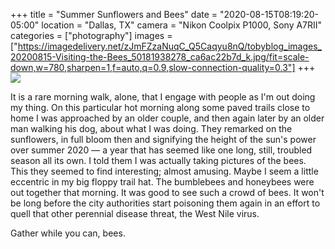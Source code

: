 +++
title = "Summer Sunflowers and Bees"
date = "2020-08-15T08:19:20-05:00"
location = "Dallas, TX"
camera = "Nikon Coolpix P1000, Sony A7RII"
categories = ["photography"]
images = ["https://imagedelivery.net/zJmFZzaNuqC_Q5Caqyu8nQ/tobyblog_images_20200815-Visiting-the-Bees_50181938278_ca6ac22b7d_k.jpg/fit=scale-down,w=780,sharpen=1,f=auto,q=0.9,slow-connection-quality=0.3"]
+++
![](https://imagedelivery.net/zJmFZzaNuqC_Q5Caqyu8nQ/tobyblog_images_20200815-Visiting-the-Bees_50181938278_ca6ac22b7d_k.jpg/fit=scale-down,w=780,sharpen=1,f=auto,q=0.9,slow-connection-quality=0.3)
<!--more-->
It is a rare morning walk, alone, that I engage with people as I'm out doing my thing. On this particular hot morning along some paved trails close to home I was approached by an older couple, and then again later by an older man walking his dog, about what I was doing. They remarked on the sunflowers, in full bloom then and signifying the height of the sun's power over summer 2020 — a year that has seemed like one long, still, troubled season all its own. I told them I was actually taking pictures of the bees. This they seemed to find interesting; almost amusing. Maybe I seem a little eccentric in my big floppy trail hat. The bumblebees and honeybees were out together that morning. It was good to see such a crowd of bees. It won't be long before the city authorities start poisoning them again in an effort to quell that other perennial disease threat, the West Nile virus. 

Gather while you can, bees.

<div id="gallery">
		<img alt="" src="https://imagedelivery.net/zJmFZzaNuqC_Q5Caqyu8nQ/tobyblog_images_20200815-Visiting-the-Bees_50182477311_f9c54bcb60_k.jpg/fit=scale-down,w=365,sharpen=1,f=auto,q=0.9,slow-connection-quality=0.3"
			data-image="https://imagedelivery.net/zJmFZzaNuqC_Q5Caqyu8nQ/tobyblog_images_20200815-Visiting-the-Bees_50182477311_f9c54bcb60_k.jpg/fit=scale-down,w=780,sharpen=1,f=auto,q=0.9,slow-connection-quality=0.3">
		<img alt="" src="https://imagedelivery.net/zJmFZzaNuqC_Q5Caqyu8nQ/tobyblog_images_20200815-Visiting-the-Bees_50182736787_927749fcb9_k.jpg/fit=scale-down,w=365,sharpen=1,f=auto,q=0.9,slow-connection-quality=0.3"
			data-image="https://imagedelivery.net/zJmFZzaNuqC_Q5Caqyu8nQ/tobyblog_images_20200815-Visiting-the-Bees_50182736787_927749fcb9_k.jpg/fit=scale-down,w=780,sharpen=1,f=auto,q=0.9,slow-connection-quality=0.3">
		<img alt="" src="https://imagedelivery.net/zJmFZzaNuqC_Q5Caqyu8nQ/tobyblog_images_20200815-Visiting-the-Bees_50182483826_2c8c30216a_k.jpg/fit=scale-down,w=365,sharpen=1,f=auto,q=0.9,slow-connection-quality=0.3"
			data-image="https://imagedelivery.net/zJmFZzaNuqC_Q5Caqyu8nQ/tobyblog_images_20200815-Visiting-the-Bees_50182483826_2c8c30216a_k.jpg/fit=scale-down,w=780,sharpen=1,f=auto,q=0.9,slow-connection-quality=0.3">
		<img alt="" src="https://imagedelivery.net/zJmFZzaNuqC_Q5Caqyu8nQ/tobyblog_images_20200815-Visiting-the-Bees_50182482846_95cbfbd1e5_k.jpg/fit=scale-down,w=365,sharpen=1,f=auto,q=0.9,slow-connection-quality=0.3"
			data-image="https://imagedelivery.net/zJmFZzaNuqC_Q5Caqyu8nQ/tobyblog_images_20200815-Visiting-the-Bees_50182482846_95cbfbd1e5_k.jpg/fit=scale-down,w=780,sharpen=1,f=auto,q=0.9,slow-connection-quality=0.3">
		<img alt="" src="https://imagedelivery.net/zJmFZzaNuqC_Q5Caqyu8nQ/tobyblog_images_20200815-Visiting-the-Bees_50182734117_e013ef989c_k.jpg/fit=scale-down,w=365,sharpen=1,f=auto,q=0.9,slow-connection-quality=0.3"
			data-image="https://imagedelivery.net/zJmFZzaNuqC_Q5Caqyu8nQ/tobyblog_images_20200815-Visiting-the-Bees_50182734117_e013ef989c_k.jpg/fit=scale-down,w=780,sharpen=1,f=auto,q=0.9,slow-connection-quality=0.3">
		<img alt="" src="https://imagedelivery.net/zJmFZzaNuqC_Q5Caqyu8nQ/tobyblog_images_20200815-Visiting-the-Bees_50182475376_f221f0620f_k.jpg/fit=scale-down,w=365,sharpen=1,f=auto,q=0.9,slow-connection-quality=0.3"
			data-image="https://imagedelivery.net/zJmFZzaNuqC_Q5Caqyu8nQ/tobyblog_images_20200815-Visiting-the-Bees_50182475376_f221f0620f_k.jpg/fit=scale-down,w=780,sharpen=1,f=auto,q=0.9,slow-connection-quality=0.3">
		<img alt="" src="https://imagedelivery.net/zJmFZzaNuqC_Q5Caqyu8nQ/tobyblog_images_20200815-Visiting-the-Bees_50182482626_226383f567_k.jpg/fit=scale-down,w=365,sharpen=1,f=auto,q=0.9,slow-connection-quality=0.3"
			data-image="https://imagedelivery.net/zJmFZzaNuqC_Q5Caqyu8nQ/tobyblog_images_20200815-Visiting-the-Bees_50182482626_226383f567_k.jpg/fit=scale-down,w=780,sharpen=1,f=auto,q=0.9,slow-connection-quality=0.3">
		<img alt="" src="https://imagedelivery.net/zJmFZzaNuqC_Q5Caqyu8nQ/tobyblog_images_20200815-Visiting-the-Bees_50182477766_f14c516680_k.jpg/fit=scale-down,w=365,sharpen=1,f=auto,q=0.9,slow-connection-quality=0.3"
			data-image="https://imagedelivery.net/zJmFZzaNuqC_Q5Caqyu8nQ/tobyblog_images_20200815-Visiting-the-Bees_50182477766_f14c516680_k.jpg/fit=scale-down,w=780,sharpen=1,f=auto,q=0.9,slow-connection-quality=0.3">
		<img alt="" src="https://imagedelivery.net/zJmFZzaNuqC_Q5Caqyu8nQ/tobyblog_images_20200815-Visiting-the-Bees_50181937308_12c638f041_k.jpg/fit=scale-down,w=365,sharpen=1,f=auto,q=0.9,slow-connection-quality=0.3"
			data-image="https://imagedelivery.net/zJmFZzaNuqC_Q5Caqyu8nQ/tobyblog_images_20200815-Visiting-the-Bees_50181937308_12c638f041_k.jpg/fit=scale-down,w=780,sharpen=1,f=auto,q=0.9,slow-connection-quality=0.3">
		<img alt="" src="https://imagedelivery.net/zJmFZzaNuqC_Q5Caqyu8nQ/tobyblog_images_20200815-Visiting-the-Bees_50182479841_c36e74fa13_k.jpg/fit=scale-down,w=365,sharpen=1,f=auto,q=0.9,slow-connection-quality=0.3"
			data-image="https://imagedelivery.net/zJmFZzaNuqC_Q5Caqyu8nQ/tobyblog_images_20200815-Visiting-the-Bees_50182479841_c36e74fa13_k.jpg/fit=scale-down,w=780,sharpen=1,f=auto,q=0.9,slow-connection-quality=0.3">
		<img alt="" src="https://imagedelivery.net/zJmFZzaNuqC_Q5Caqyu8nQ/tobyblog_images_20200815-Visiting-the-Bees_50182478866_ac8b302d41_k.jpg/fit=scale-down,w=365,sharpen=1,f=auto,q=0.9,slow-connection-quality=0.3"
			data-image="https://imagedelivery.net/zJmFZzaNuqC_Q5Caqyu8nQ/tobyblog_images_20200815-Visiting-the-Bees_50182478866_ac8b302d41_k.jpg/fit=scale-down,w=780,sharpen=1,f=auto,q=0.9,slow-connection-quality=0.3">
		<img alt="" src="https://imagedelivery.net/zJmFZzaNuqC_Q5Caqyu8nQ/tobyblog_images_20200815-Visiting-the-Bees_50182741537_90797888ca_k.jpg/fit=scale-down,w=365,sharpen=1,f=auto,q=0.9,slow-connection-quality=0.3"
			data-image="https://imagedelivery.net/zJmFZzaNuqC_Q5Caqyu8nQ/tobyblog_images_20200815-Visiting-the-Bees_50182741537_90797888ca_k.jpg/fit=scale-down,w=780,sharpen=1,f=auto,q=0.9,slow-connection-quality=0.3">
		<img alt="" src="https://imagedelivery.net/zJmFZzaNuqC_Q5Caqyu8nQ/tobyblog_images_20200815-Visiting-the-Bees_50182474746_187577b16b_k.jpg/fit=scale-down,w=365,sharpen=1,f=auto,q=0.9,slow-connection-quality=0.3"
			data-image="https://imagedelivery.net/zJmFZzaNuqC_Q5Caqyu8nQ/tobyblog_images_20200815-Visiting-the-Bees_50182474746_187577b16b_k.jpg/fit=scale-down,w=780,sharpen=1,f=auto,q=0.9,slow-connection-quality=0.3">
		<img alt="" src="https://imagedelivery.net/zJmFZzaNuqC_Q5Caqyu8nQ/tobyblog_images_20200815-Visiting-the-Bees_50182738832_3b55d42fd8_k.jpg/fit=scale-down,w=365,sharpen=1,f=auto,q=0.9,slow-connection-quality=0.3"
			data-image="https://imagedelivery.net/zJmFZzaNuqC_Q5Caqyu8nQ/tobyblog_images_20200815-Visiting-the-Bees_50182738832_3b55d42fd8_k.jpg/fit=scale-down,w=780,sharpen=1,f=auto,q=0.9,slow-connection-quality=0.3">
		<img alt="" src="https://imagedelivery.net/zJmFZzaNuqC_Q5Caqyu8nQ/tobyblog_images_20200815-Visiting-the-Bees_50182483331_5c43d43580_k.jpg/fit=scale-down,w=365,sharpen=1,f=auto,q=0.9,slow-connection-quality=0.3"
			data-image="https://imagedelivery.net/zJmFZzaNuqC_Q5Caqyu8nQ/tobyblog_images_20200815-Visiting-the-Bees_50182483331_5c43d43580_k.jpg/fit=scale-down,w=780,sharpen=1,f=auto,q=0.9,slow-connection-quality=0.3">
		<img alt="" src="https://imagedelivery.net/zJmFZzaNuqC_Q5Caqyu8nQ/tobyblog_images_20200815-Visiting-the-Bees_50182474321_db5e98b7e3_k.jpg/fit=scale-down,w=365,sharpen=1,f=auto,q=0.9,slow-connection-quality=0.3"
			data-image="https://imagedelivery.net/zJmFZzaNuqC_Q5Caqyu8nQ/tobyblog_images_20200815-Visiting-the-Bees_50182474321_db5e98b7e3_k.jpg/fit=scale-down,w=780,sharpen=1,f=auto,q=0.9,slow-connection-quality=0.3">
		<img alt="" src="https://imagedelivery.net/zJmFZzaNuqC_Q5Caqyu8nQ/tobyblog_images_20200815-Visiting-the-Bees_50182733122_22da57d78e_k.jpg/fit=scale-down,w=365,sharpen=1,f=auto,q=0.9,slow-connection-quality=0.3"
			data-image="https://imagedelivery.net/zJmFZzaNuqC_Q5Caqyu8nQ/tobyblog_images_20200815-Visiting-the-Bees_50182733122_22da57d78e_k.jpg/fit=scale-down,w=780,sharpen=1,f=auto,q=0.9,slow-connection-quality=0.3">
		<img alt="" src="https://imagedelivery.net/zJmFZzaNuqC_Q5Caqyu8nQ/tobyblog_images_20200815-Visiting-the-Bees_50181941718_1f361b4d2c_k.jpg/fit=scale-down,w=365,sharpen=1,f=auto,q=0.9,slow-connection-quality=0.3"
			data-image="https://imagedelivery.net/zJmFZzaNuqC_Q5Caqyu8nQ/tobyblog_images_20200815-Visiting-the-Bees_50181941718_1f361b4d2c_k.jpg/fit=scale-down,w=780,sharpen=1,f=auto,q=0.9,slow-connection-quality=0.3">
		<img alt="" src="https://imagedelivery.net/zJmFZzaNuqC_Q5Caqyu8nQ/tobyblog_images_20200815-Visiting-the-Bees_50181936238_26cd590324_k.jpg/fit=scale-down,w=365,sharpen=1,f=auto,q=0.9,slow-connection-quality=0.3"
			data-image="https://imagedelivery.net/zJmFZzaNuqC_Q5Caqyu8nQ/tobyblog_images_20200815-Visiting-the-Bees_50181936238_26cd590324_k.jpg/fit=scale-down,w=780,sharpen=1,f=auto,q=0.9,slow-connection-quality=0.3">
		<img alt="" src="https://imagedelivery.net/zJmFZzaNuqC_Q5Caqyu8nQ/tobyblog_images_20200815-Visiting-the-Bees_50181936868_71f267fdb5_k.jpg/fit=scale-down,w=365,sharpen=1,f=auto,q=0.9,slow-connection-quality=0.3"
			data-image="https://imagedelivery.net/zJmFZzaNuqC_Q5Caqyu8nQ/tobyblog_images_20200815-Visiting-the-Bees_50181936868_71f267fdb5_k.jpg/fit=scale-down,w=780,sharpen=1,f=auto,q=0.9,slow-connection-quality=0.3">
		<img alt="" src="https://imagedelivery.net/zJmFZzaNuqC_Q5Caqyu8nQ/tobyblog_images_20200815-Visiting-the-Bees_50182741377_e979c4e8b2_k.jpg/fit=scale-down,w=365,sharpen=1,f=auto,q=0.9,slow-connection-quality=0.3"
			data-image="https://imagedelivery.net/zJmFZzaNuqC_Q5Caqyu8nQ/tobyblog_images_20200815-Visiting-the-Bees_50182741377_e979c4e8b2_k.jpg/fit=scale-down,w=780,sharpen=1,f=auto,q=0.9,slow-connection-quality=0.3">
		<img alt="" src="https://imagedelivery.net/zJmFZzaNuqC_Q5Caqyu8nQ/tobyblog_images_20200815-Visiting-the-Bees_50182479021_e605fb5650_k.jpg/fit=scale-down,w=365,sharpen=1,f=auto,q=0.9,slow-connection-quality=0.3"
			data-image="https://imagedelivery.net/zJmFZzaNuqC_Q5Caqyu8nQ/tobyblog_images_20200815-Visiting-the-Bees_50182479021_e605fb5650_k.jpg/fit=scale-down,w=780,sharpen=1,f=auto,q=0.9,slow-connection-quality=0.3">
		<img alt="" src="https://imagedelivery.net/zJmFZzaNuqC_Q5Caqyu8nQ/tobyblog_images_20200815-Visiting-the-Bees_50182733512_d0b99e3b78_k.jpg/fit=scale-down,w=365,sharpen=1,f=auto,q=0.9,slow-connection-quality=0.3"
			data-image="https://imagedelivery.net/zJmFZzaNuqC_Q5Caqyu8nQ/tobyblog_images_20200815-Visiting-the-Bees_50182733512_d0b99e3b78_k.jpg/fit=scale-down,w=780,sharpen=1,f=auto,q=0.9,slow-connection-quality=0.3">
		<img alt="" src="https://imagedelivery.net/zJmFZzaNuqC_Q5Caqyu8nQ/tobyblog_images_20200815-Visiting-the-Bees_50182739627_1c30f6b831_k.jpg/fit=scale-down,w=365,sharpen=1,f=auto,q=0.9,slow-connection-quality=0.3"
			data-image="https://imagedelivery.net/zJmFZzaNuqC_Q5Caqyu8nQ/tobyblog_images_20200815-Visiting-the-Bees_50182739627_1c30f6b831_k.jpg/fit=scale-down,w=780,sharpen=1,f=auto,q=0.9,slow-connection-quality=0.3">
		<img alt="" src="https://imagedelivery.net/zJmFZzaNuqC_Q5Caqyu8nQ/tobyblog_images_20200815-Visiting-the-Bees_50182481746_048f0237b2_k.jpg/fit=scale-down,w=365,sharpen=1,f=auto,q=0.9,slow-connection-quality=0.3"
			data-image="https://imagedelivery.net/zJmFZzaNuqC_Q5Caqyu8nQ/tobyblog_images_20200815-Visiting-the-Bees_50182481746_048f0237b2_k.jpg/fit=scale-down,w=780,sharpen=1,f=auto,q=0.9,slow-connection-quality=0.3">
		<img alt="" src="https://imagedelivery.net/zJmFZzaNuqC_Q5Caqyu8nQ/tobyblog_images_20200815-Visiting-the-Bees_50181938278_ca6ac22b7d_k.jpg/fit=scale-down,w=365,sharpen=1,f=auto,q=0.9,slow-connection-quality=0.3"
			data-image="https://imagedelivery.net/zJmFZzaNuqC_Q5Caqyu8nQ/tobyblog_images_20200815-Visiting-the-Bees_50181938278_ca6ac22b7d_k.jpg/fit=scale-down,w=780,sharpen=1,f=auto,q=0.9,slow-connection-quality=0.3">
		<img alt="" src="https://imagedelivery.net/zJmFZzaNuqC_Q5Caqyu8nQ/tobyblog_images_20200815-Visiting-the-Bees_50182478261_71534108c2_k.jpg/fit=scale-down,w=365,sharpen=1,f=auto,q=0.9,slow-connection-quality=0.3"
			data-image="https://imagedelivery.net/zJmFZzaNuqC_Q5Caqyu8nQ/tobyblog_images_20200815-Visiting-the-Bees_50182478261_71534108c2_k.jpg/fit=scale-down,w=780,sharpen=1,f=auto,q=0.9,slow-connection-quality=0.3">
		<img alt="" src="https://imagedelivery.net/zJmFZzaNuqC_Q5Caqyu8nQ/tobyblog_images_20200815-Visiting-the-Bees_50182732352_0ebdd6d6a9_k.jpg/fit=scale-down,w=365,sharpen=1,f=auto,q=0.9,slow-connection-quality=0.3"
			data-image="https://imagedelivery.net/zJmFZzaNuqC_Q5Caqyu8nQ/tobyblog_images_20200815-Visiting-the-Bees_50182732352_0ebdd6d6a9_k.jpg/fit=scale-down,w=780,sharpen=1,f=auto,q=0.9,slow-connection-quality=0.3">
		<img alt="" src="https://imagedelivery.net/zJmFZzaNuqC_Q5Caqyu8nQ/tobyblog_images_20200815-Visiting-the-Bees_50182482736_b76427aa3f_k.jpg/fit=scale-down,w=365,sharpen=1,f=auto,q=0.9,slow-connection-quality=0.3"
			data-image="https://imagedelivery.net/zJmFZzaNuqC_Q5Caqyu8nQ/tobyblog_images_20200815-Visiting-the-Bees_50182482736_b76427aa3f_k.jpg/fit=scale-down,w=780,sharpen=1,f=auto,q=0.9,slow-connection-quality=0.3">
		<img alt="" src="https://imagedelivery.net/zJmFZzaNuqC_Q5Caqyu8nQ/tobyblog_images_20200815-Visiting-the-Bees_50182738257_9e6e03f30c_k.jpg/fit=scale-down,w=365,sharpen=1,f=auto,q=0.9,slow-connection-quality=0.3"
			data-image="https://imagedelivery.net/zJmFZzaNuqC_Q5Caqyu8nQ/tobyblog_images_20200815-Visiting-the-Bees_50182738257_9e6e03f30c_k.jpg/fit=scale-down,w=780,sharpen=1,f=auto,q=0.9,slow-connection-quality=0.3">
</div>
